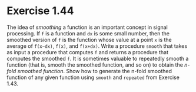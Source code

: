 # Exercise 1.44

The idea of *smoothing* a function is an important concept in signal processing. If `f` is a function and `dx` is some small number, then the smoothed version of `f` is the function whose value at a point `x` is the average of `f(x−dx)`, `f(x)`, and `f(x+dx)`. Write a procedure `smooth` that takes as input a procedure that computes `f` and returns a procedure that computes the smoothed `f`. It is sometimes valuable to repeatedly smooth a function (that is, smooth the smoothed function, and so on) to obtain the *n-fold smoothed function*. Show how to generate the n-fold smoothed function of any given function using `smooth` and `repeated` from Exercise 1.43.